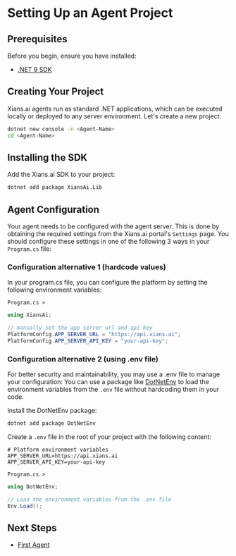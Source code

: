 # Setting Up an Agent Project

## Prerequisites

Before you begin, ensure you have installed:

- [.NET 9 SDK](https://dotnet.microsoft.com/en-us/download/dotnet/9.0)

## Creating Your Project

Xians.ai agents run as standard .NET applications, which can be executed locally or deployed to any server environment. Let's create a new project:

```bash
dotnet new console -n <Agent-Name>
cd <Agent-Name>
```

## Installing the SDK

Add the Xians.ai SDK to your project:

```bash
dotnet add package XiansAi.Lib
```

## Agent Configuration

Your agent needs to be configured with the agent server. This is done by obtaining the required settings from the Xians.ai portal's `Settings` page. You should configure these settings in one of the following 3 ways in your `Program.cs` file:

### Configuration alternative 1 (hardcode values)

In your program.cs file, you can configure the platform by setting the following environment variables:

`Program.cs >`

```csharp
using XiansAi;

// manually set the app server url and api key
PlatformConfig.APP_SERVER_URL = "https://api.xians.ai";
PlatformConfig.APP_SERVER_API_KEY = "your-api-key";
```

### Configuration alternative 2 (using .env file)

For better security and maintainability, you may use a .env file to manage your configuration:
You can use a package like [DotNetEnv](https://github.com/tonerdo/dotnet-env) to load the environment variables from the `.env` file without hardcoding them in your code.

Install the DotNetEnv package:

```bash
dotnet add package DotNetEnv
```

Create a `.env` file in the root of your project with the following content:

``` .env
# Platform environment variables
APP_SERVER_URL=https://api.xians.ai
APP_SERVER_API_KEY=your-api-key
```

`Program.cs >`

```csharp
using DotNetEnv;

// Load the environment variables from the .env file
Env.Load();

```

## Next Steps

- [First Agent](2-first-agent.md)
